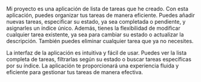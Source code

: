 Mi proyecto es una aplicación de lista de tareas que he creado. Con esta aplicación, puedes organizar tus tareas de manera eficiente. Puedes añadir nuevas tareas, especificar su estado, ya sea completada o pendiente, y asignarles un índice único. Además, tienes la flexibilidad de modificar cualquier tarea existente, ya sea para cambiar su estado o actualizar la descripción. También puedes eliminar cualquier tarea que ya no necesites.

La interfaz de la aplicación es intuitiva y fácil de usar. Puedes ver la lista completa de tareas, filtrarlas según su estado o buscar tareas específicas por su índice. La aplicación te proporcionará una experiencia fluida y eficiente para gestionar tus tareas de manera efectiva.